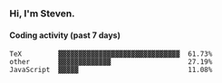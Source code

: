 ### Hi, I'm Steven.

#### Coding activity (past 7 days)
```
TeX         ▓▓▓▓▓▓▓▓▓▓▓▓▓▓▓▓▓▓▓▓▓▓▓▓▓▓▓▓▓▓  61.73%
other       ▓▓▓▓▓▓▓▓▓▓▓▓▓                   27.19%
JavaScript  ▓▓▓▓▓                           11.08%
```
